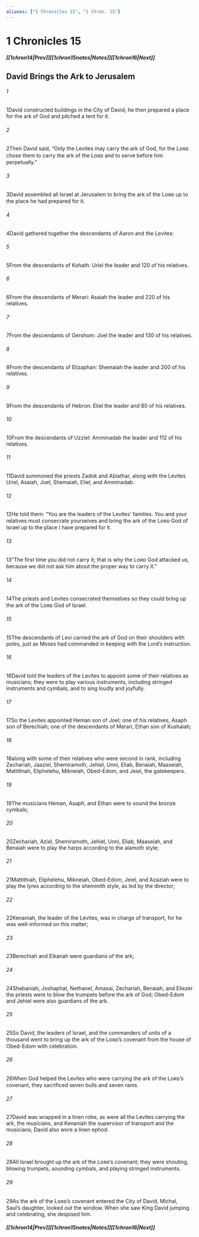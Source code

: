 ```yaml
---
aliases: ["1 Chronicles 15", "1 Chron. 15"]
---
```

# 1 Chronicles 15
##### <span class=arrow-left></span>[[1chron14|Prev]]<span class=navigation-separator></span>[[1chron15notes|Notes]]<span class=navigation-separator></span>[[1chron16|Next]]<span class=arrow-right></span>
## David Brings the Ark to Jerusalem
###### 1
<span class=verse-first>1</span>David constructed buildings in the City of David; he then prepared a place for the ark of God and pitched a tent for it.
###### 2
<span class=verse-body>2</span>Then David said, “Only the Levites may carry the ark of God, for the Lᴏʀᴅ chose them to carry the ark of the Lᴏʀᴅ and to serve before him perpetually.”
###### 3
<span class=verse-body>3</span>David assembled all Israel at Jerusalem to bring the ark of the Lᴏʀᴅ up to the place he had prepared for it.
###### 4
<span class=verse-body>4</span>David gathered together the descendants of Aaron and the Levites:
###### 5
<span class=verse-body>5</span>From the descendants of Kohath: Uriel the leader and 120 of his relatives.
###### 6
<span class=verse-body>6</span>From the descendants of Merari: Asaiah the leader and 220 of his relatives.
###### 7
<span class=verse-body>7</span>From the descendants of Gershom: Joel the leader and 130 of his relatives.
###### 8
<span class=verse-body>8</span>From the descendants of Elizaphan: Shemaiah the leader and 200 of his relatives.
###### 9
<span class=verse-body>9</span>From the descendants of Hebron: Eliel the leader and 80 of his relatives.
###### 10
<span class=verse-body>10</span>From the descendants of Uzziel: Amminadab the leader and 112 of his relatives.
<div class=paragraph-break></div>

###### 11
<span class=verse-first>11</span>David summoned the priests Zadok and Abiathar, along with the Levites Uriel, Asaiah, Joel, Shemaiah, Eliel, and Amminadab.
###### 12
<span class=verse-body>12</span>He told them: “You are the leaders of the Levites’ families. You and your relatives must consecrate yourselves and bring the ark of the Lᴏʀᴅ God of Israel up to the place I have prepared for it.
###### 13
<span class=verse-body>13</span>“The first time you did not carry it; that is why the Lᴏʀᴅ God attacked us, because we did not ask him about the proper way to carry it.”
###### 14
<span class=verse-body>14</span>The priests and Levites consecrated themselves so they could bring up the ark of the Lᴏʀᴅ God of Israel.
###### 15
<span class=verse-body>15</span>The descendants of Levi carried the ark of God on their shoulders with poles, just as Moses had commanded in keeping with the Lord’s instruction.
<div class=paragraph-break></div>

###### 16
<span class=verse-first>16</span>David told the leaders of the Levites to appoint some of their relatives as musicians; they were to play various instruments, including stringed instruments and cymbals, and to sing loudly and joyfully.
###### 17
<span class=verse-body>17</span>So the Levites appointed Heman son of Joel; one of his relatives, Asaph son of Berechiah; one of the descendants of Merari, Ethan son of Kushaiah;
###### 18
<span class=verse-body>18</span>along with some of their relatives who were second in rank, including Zechariah, Jaaziel, Shemiramoth, Jehiel, Unni, Eliab, Benaiah, Maaseiah, Mattithiah, Eliphelehu, Mikneiah, Obed-Edom, and Jeiel, the gatekeepers.
###### 19
<span class=verse-body>19</span>The musicians Heman, Asaph, and Ethan were to sound the bronze cymbals;
###### 20
<span class=verse-body>20</span>Zechariah, Aziel, Shemiramoth, Jehiel, Unni, Eliab, Maaseiah, and Benaiah were to play the harps according to the alamoth style;
###### 21
<span class=verse-body>21</span>Mattithiah, Eliphelehu, Mikneiah, Obed-Edom, Jeiel, and Azaziah were to play the lyres according to the sheminith style, as led by the director;
###### 22
<span class=verse-body>22</span>Kenaniah, the leader of the Levites, was in charge of transport, for he was well-informed on this matter;
###### 23
<span class=verse-body>23</span>Berechiah and Elkanah were guardians of the ark;
###### 24
<span class=verse-body>24</span>Shebaniah, Joshaphat, Nethanel, Amasai, Zechariah, Benaiah, and Eliezer the priests were to blow the trumpets before the ark of God; Obed-Edom and Jehiel were also guardians of the ark.
<div class=paragraph-break></div>

###### 25
<span class=verse-first>25</span>So David, the leaders of Israel, and the commanders of units of a thousand went to bring up the ark of the Lᴏʀᴅ’s covenant from the house of Obed-Edom with celebration.
###### 26
<span class=verse-body>26</span>When God helped the Levites who were carrying the ark of the Lᴏʀᴅ’s covenant, they sacrificed seven bulls and seven rams.
###### 27
<span class=verse-body>27</span>David was wrapped in a linen robe, as were all the Levites carrying the ark, the musicians, and Kenaniah the supervisor of transport and the musicians; David also wore a linen ephod.
###### 28
<span class=verse-body>28</span>All Israel brought up the ark of the Lᴏʀᴅ’s covenant; they were shouting, blowing trumpets, sounding cymbals, and playing stringed instruments.
<div class=paragraph-break></div>

###### 29
<span class=verse-first>29</span>As the ark of the Lᴏʀᴅ’s covenant entered the City of David, Michal, Saul’s daughter, looked out the window. When she saw King David jumping and celebrating, she despised him.
##### <span class=arrow-left></span>[[1chron14|Prev]]<span class=navigation-separator></span>[[1chron15notes|Notes]]<span class=navigation-separator></span>[[1chron16|Next]]<span class=arrow-right></span>